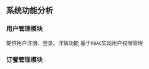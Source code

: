 ## 系统功能分析
### 用户管理模块
提供用户注册、登录、注销功能
基于`RBAC`实现用户权限管理
### 订餐管理模块

<!--stackedit_data:
eyJoaXN0b3J5IjpbMzQ3ODA5NDQ2LDM0NzgwOTQ0NiwtNTU3Mz
YzNTldfQ==
-->